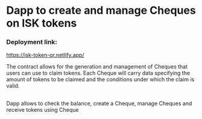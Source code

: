 # Dapp to create and manage Cheques on ISK tokens

### Deployment link:
https://isk-token-qr.netlify.app/

The contract allows for the generation and management of Cheques that users can use to claim tokens. Each Cheque will carry data specifying the amount of tokens to be claimed and the conditions under which the claim is valid.

##

Dapp allows to check the balance, create a Cheque, manage Cheques and receive tokens using Cheque

### 
